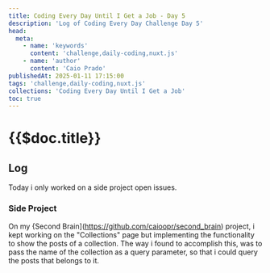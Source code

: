 ```yaml
---
title: Coding Every Day Until I Get a Job - Day 5
description: 'Log of Coding Every Day Challenge Day 5'
head:
  meta:
    - name: 'keywords'
      content: 'challenge,daily-coding,nuxt.js'
    - name: 'author'
      content: 'Caio Prado'
publishedAt: 2025-01-11 17:15:00
tags: 'challenge,daily-coding,nuxt.js'
collections: 'Coding Every Day Until I Get a Job'
toc: true
---
```


# {{$doc.title}}

## Log

Today i only worked on a side project open issues.

### Side Project

On my {Second Brain](https://github.com/caioopr/second_brain) project, i kept working on the "Collections" page but implementing the functionality to show the posts of a collection. The way i found to accomplish this, was to pass the name of the collection as a query parameter, so that i could query the posts that belongs to it.
